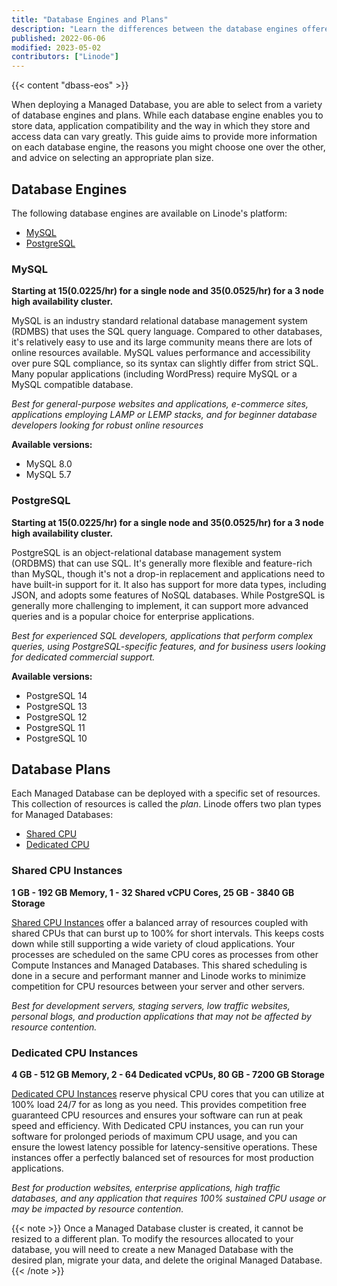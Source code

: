 ```yaml
---
title: "Database Engines and Plans"
description: "Learn the differences between the database engines offered by Linode's Managed Database service."
published: 2022-06-06
modified: 2023-05-02
contributors: ["Linode"]
---
```


{{< content "dbass-eos" >}}

When deploying a Managed Database, you are able to select from a variety of database engines and plans. While each database engine enables you to store data, application compatibility and the way in which they store and access data can vary greatly. This guide aims to provide more information on each database engine, the reasons you might choose one over the other, and advice on selecting an appropriate plan size.

## Database Engines

The following database engines are available on Linode's platform:

- [MySQL](#mysql)
- [PostgreSQL](#postgresql)

### MySQL

**Starting at $15 ($0.0225/hr) for a single node and $35 ($0.0525/hr) for a 3 node high availability cluster.**

MySQL is an industry standard relational database management system (RDMBS) that uses the SQL query language. Compared to other databases, it's relatively easy to use and its large community means there are lots of online resources available. MySQL values performance and accessibility over pure SQL compliance, so its syntax can slightly differ from strict SQL. Many popular applications (including WordPress) require MySQL or a MySQL compatible database.

*Best for general-purpose websites and applications, e-commerce sites, applications employing LAMP or LEMP stacks, and for beginner database developers looking for robust online resources*

**Available versions:**

- MySQL 8.0
- MySQL 5.7

### PostgreSQL

**Starting at $15 ($0.0225/hr) for a single node and $35 ($0.0525/hr) for a 3 node high availability cluster.**

PostgreSQL is an object-relational database management system (ORDBMS) that can use SQL. It's generally more flexible and feature-rich than MySQL, though it's not a drop-in replacement and applications need to have built-in support for it. It also has support for more data types, including JSON, and adopts some features of NoSQL databases. While PostgreSQL is generally more challenging to implement, it can support more advanced queries and is a popular choice for enterprise applications.

*Best for experienced SQL developers, applications that perform complex queries, using PostgreSQL-specific features, and for business users looking for dedicated commercial support.*

**Available versions:**

- PostgreSQL 14
- PostgreSQL 13
- PostgreSQL 12
- PostgreSQL 11
- PostgreSQL 10

## Database Plans

Each Managed Database can be deployed with a specific set of resources. This collection of resources is called the *plan*. Linode offers two plan types for Managed Databases:

- [Shared CPU](#shared-cpu-instances)
- [Dedicated CPU](#dedicated-cpu-instances)

### Shared CPU Instances

**1 GB - 192 GB Memory, 1 - 32 Shared vCPU Cores, 25 GB - 3840 GB Storage**<br>

[Shared CPU Instances](/docs/products/compute/compute-instances/plans/shared-cpu/) offer a balanced array of resources coupled with shared CPUs that can burst up to 100% for short intervals. This keeps costs down while still supporting a wide variety of cloud applications. Your processes are scheduled on the same CPU cores as processes from other Compute Instances and Managed Databases. This shared scheduling is done in a secure and performant manner and Linode works to minimize competition for CPU resources between your server and other servers.

*Best for development servers, staging servers, low traffic websites, personal blogs, and production applications that may not be affected by resource contention.*

### Dedicated CPU Instances

**4 GB - 512 GB Memory, 2 - 64 Dedicated vCPUs, 80 GB - 7200 GB Storage**<br>

[Dedicated CPU Instances](/docs/products/compute/compute-instances/plans/dedicated-cpu/) reserve physical CPU cores that you can utilize at 100% load 24/7 for as long as you need. This provides competition free guaranteed CPU resources and ensures your software can run at peak speed and efficiency. With Dedicated CPU instances, you can run your software for prolonged periods of maximum CPU usage, and you can ensure the lowest latency possible for latency-sensitive operations. These instances offer a perfectly balanced set of resources for most production applications.

*Best for production websites, enterprise applications, high traffic databases, and any application that requires 100% sustained CPU usage or may be impacted by resource contention.*

{{< note >}}
Once a Managed Database cluster is created, it cannot be resized to a different plan. To modify the resources allocated to your database, you will need to create a new Managed Database with the desired plan, migrate your data, and delete the original Managed Database.
{{< /note >}}